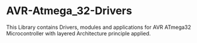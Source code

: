 # AVR-Atmega_32-Drivers
This Library contains Drivers, modules and applications for AVR ATmega32 Microcontroller with layered Architecture principle applied.
